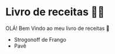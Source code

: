 
# Livro de receitas 👨‍🍳
OLÁ! Bem Vindo ao meu livro de receitas 👋

 - Strogonoff de Frango
 - Pavê 

